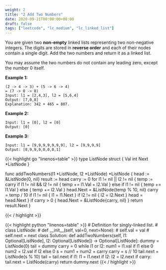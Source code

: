 ```yaml
---
weight: 2
title: "2 Add Two Numbers"
date: 2020-09-21T00:00:00+08:00
draft: false
tags: ["leetcode", "lc_medium", "lc_linked_list"]
---
```


You are given two **non-empty** linked lists representing two non-negative integers. The digits are stored in **reverse order** and each of their nodes contain a single digit. Add the two numbers and return it as a linked list.

You may assume the two numbers do not contain any leading zero, except the number 0 itself.

**Example 1:**
```
(2 -> 4 -> 3) + (5 -> 6 -> 4)
= (7 -> 0 -> 8)
Input: l1 = [2,4,3], l2 = [5,6,4]
Output: [7,0,8]
Explanation: 342 + 465 = 807.
```

**Example 2:**
```
Input: l1 = [0], l2 = [0]
Output: [0]
```

**Example 3:**
```
Input: l1 = [9,9,9,9,9,9,9], l2 = [9,9,9,9]
Output: [8,9,9,9,0,0,0,1]
```

<div class="tabs"></div>
<div class="tab-content">
<div id="golang" class="lang">
{{< highlight go "linenos=table" >}}
type ListNode struct {
    Val  int
    Next *ListNode
}

func addTwoNumbers(l1 *ListNode, l2 *ListNode) *ListNode {
    head := &ListNode{0, nil}
    result := head
    carry := 0
    for l1 != nil || l2 != nil {
        temp := carry
        if l1 != nil && l2 != nil {
            temp += l1.Val + l2.Val
        } else if l1 != nil {
            temp += l1.Val
        } else {
            temp += l2.Val
        }
        head.Next = &ListNode{temp % 10, nil}
        carry = temp / 10
        if l1 != nil {
            l1 = l1.Next
        }
        if l2 != nil {
            l2 = l2.Next
        }
        head = head.Next
    }
    if carry > 0 {
        head.Next = &ListNode{carry, nil}
    }
    return result.Next
}

{{< / highlight >}}
</div>

<div id="python" class="lang">
{{< highlight python "linenos=table" >}}
# Definition for singly-linked list.
# class ListNode:
#     def __init__(self, val=0, next=None):
#         self.val = val
#         self.next = next
class Solution:
    def addTwoNumbers(self, l1: Optional[ListNode], l2: Optional[ListNode]) -> Optional[ListNode]:
        dummy = ListNode(0)
        tail = dummy
        carry = 0
        while l1 or l2:
            num1 = l1.val if l1 else 0
            num2 = l2.val if l2 else 0
            s = num1 + num2 + carry
            carry = s // 10
            tail.next = ListNode(s % 10)
            tail = tail.next
            if l1:
                l1 = l1.next
            if l2:
                l2 = l2.next
        if carry:
            tail.next = ListNode(carry)
        return dummy.next
{{< / highlight >}}
</div>

</div>
